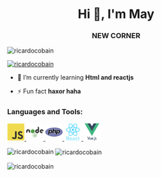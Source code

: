 <h1 align="center">Hi 👋, I'm May</h1>
<h3 align="center">NEW CORNER</h3>

<p align="left"> <img src="https://komarev.com/ghpvc/?username=ricardocobain&label=Profile%20views&color=0e75b6&style=flat" alt="ricardocobain" /> </p>

<p align="left"> <a href="https://github.com/ryo-ma/github-profile-trophy"><img src="https://github-profile-trophy.vercel.app/?username=ricardocobain" alt="ricardocobain" /></a> </p>

- 🌱 I’m currently learning **Html and reactjs**

- ⚡ Fun fact **haxor haha**

<p align="left">
</p>

<h3 align="left">Languages and Tools:</h3>
<p align="left"> <a href="https://developer.mozilla.org/en-US/docs/Web/JavaScript" target="_blank" rel="noreferrer"> <img src="https://raw.githubusercontent.com/devicons/devicon/master/icons/javascript/javascript-original.svg" alt="javascript" width="40" height="40"/> </a> <a href="https://nodejs.org" target="_blank" rel="noreferrer"> <img src="https://raw.githubusercontent.com/devicons/devicon/master/icons/nodejs/nodejs-original-wordmark.svg" alt="nodejs" width="40" height="40"/> </a> <a href="https://www.php.net" target="_blank" rel="noreferrer"> <img src="https://raw.githubusercontent.com/devicons/devicon/master/icons/php/php-original.svg" alt="php" width="40" height="40"/> </a> <a href="https://reactjs.org/" target="_blank" rel="noreferrer"> <img src="https://raw.githubusercontent.com/devicons/devicon/master/icons/react/react-original-wordmark.svg" alt="react" width="40" height="40"/> </a> <a href="https://vuejs.org/" target="_blank" rel="noreferrer"> <img src="https://raw.githubusercontent.com/devicons/devicon/master/icons/vuejs/vuejs-original-wordmark.svg" alt="vuejs" width="40" height="40"/> </a> </p>

<p><img align="left" src="https://github-readme-stats.vercel.app/api/top-langs?username=ricardocobain&show_icons=true&locale=en&layout=compact" alt="ricardocobain" /></p>

<p>&nbsp;<img align="center" src="https://github-readme-stats.vercel.app/api?username=ricardocobain&show_icons=true&locale=en" alt="ricardocobain" /></p>

<p><img align="center" src="https://github-readme-streak-stats.herokuapp.com/?user=ricardocobain&" alt="ricardocobain" /></p>
